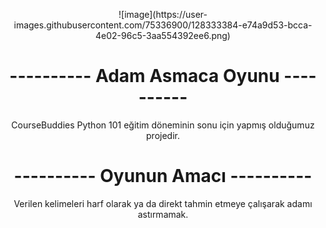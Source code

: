 <p align="center">
![image](https://user-images.githubusercontent.com/75336900/128333384-e74a9d53-bcca-4e02-96c5-3aa554392ee6.png)
<h1 align="center">---------- Adam Asmaca Oyunu ----------</h1>
<p align="center">
CourseBuddies Python 101 eğitim döneminin sonu için yapmış olduğumuz projedir.
<h1 align="center">---------- Oyunun Amacı ----------</h1>
<p align="center">
Verilen kelimeleri harf olarak ya da direkt tahmin etmeye çalışarak adamı astırmamak.
